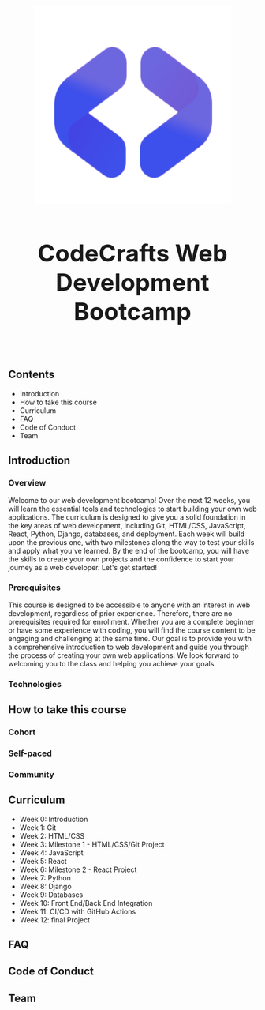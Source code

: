<div class="image" style="text-align: center;">
    <img width="400" height="400" src="images/logo.png">
</div>

<h2 style="text-align: center; font-size: 3rem; border-bottom: none;"> CodeCrafts Web Development Bootcamp</h2>
<br>


## Contents
- Introduction
- How to take this course
- Curriculum
- FAQ
- Code of Conduct
- Team

## Introduction

### Overview

Welcome to our web development bootcamp! Over the next 12 weeks, you will learn the essential tools and technologies to start building your own web applications. The curriculum is designed to give you a solid foundation in the key areas of web development, including Git, HTML/CSS, JavaScript, React, Python, Django, databases, and deployment. Each week will build upon the previous one, with two milestones along the way to test your skills and apply what you've learned. By the end of the bootcamp, you will have the skills to create your own projects and the confidence to start your journey as a web developer. Let's get started!

### Prerequisites

This course is designed to be accessible to anyone with an interest in web development, regardless of prior experience. Therefore, there are no prerequisites required for enrollment. Whether you are a complete beginner or have some experience with coding, you will find the course content to be engaging and challenging at the same time. Our goal is to provide you with a comprehensive introduction to web development and guide you through the process of creating your own web applications. We look forward to welcoming you to the class and helping you achieve your goals.


### Technologies





## How to take this course

### Cohort

### Self-paced

### Community


## Curriculum

- Week 0: Introduction
- Week 1: Git
- Week 2: HTML/CSS
- Week 3: Milestone 1 - HTML/CSS/Git Project
- Week 4: JavaScript
- Week 5: React
- Week 6: Milestone 2 - React Project
- Week 7: Python
- Week 8: Django
- Week 9: Databases
- Week 10: Front End/Back End Integration
- Week 11: CI/CD with GitHub Actions
- Week 12: final Project

## FAQ



## Code of Conduct

## Team


